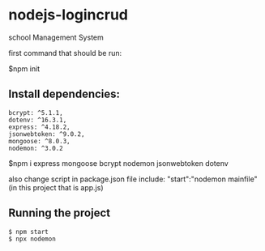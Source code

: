 
# nodejs-logincrud
school Management System

 first command that should be run:

$npm init

## Install dependencies:
    bcrypt: ^5.1.1,
    dotenv: ^16.3.1,
    express: ^4.18.2,
    jsonwebtoken: ^9.0.2,
    mongoose: ^8.0.3,
    nodemon: ^3.0.2

  $npm i express mongoose bcrypt nodemon jsonwebtoken dotenv

also change script in package.json file include:
"start":"nodemon mainfile"(in this project that is app.js)

## Running the project
    $ npm start 
    $ npx nodemon


